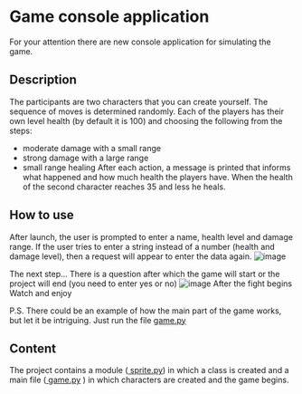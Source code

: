 # Game console application
For your attention there are new console application for simulating the game. 
## Description
The participants are two characters that you can create yourself. The sequence of moves is determined
randomly. Each of the players has their own level
health (by default it is 100) and choosing the following from the steps:
 - moderate damage with a small range
 - strong damage with a large range
 - small range healing
After each action, a message is printed that informs
what happened and how much health the players have. When the health of the second character
reaches 35 and less he heals. 
## How to use
After launch, the user is prompted to enter a name, health level and damage range. If the user tries to enter a string instead of a number (health and damage level), then a request will appear to enter the data again. 
![image](https://user-images.githubusercontent.com/82833193/115395417-87f0ef80-a1ec-11eb-9803-177655953d05.png)

The next step...
There is a question after which the game will start or the project will end (you need to enter yes or no)
![image](https://user-images.githubusercontent.com/82833193/115395861-05b4fb00-a1ed-11eb-84da-bd15128304c0.png)
After the fight begins
Watch and enjoy


P.S. There could be an example of how the main part of the game works, but let it be intriguing. Just run the file <a href="https://github.com/AlyaFL/Python_project/blob/main/game.py"> game.py</a> 
## Content 
The project contains a module (<a href="https://github.com/AlyaFL/Python_project/blob/main/sprite.py"> sprite.py</a>) in which a class is created and a main file (<a href="https://github.com/AlyaFL/Python_project/blob/main/game.py"> game.py</a> ) in which characters are created and the game begins.
